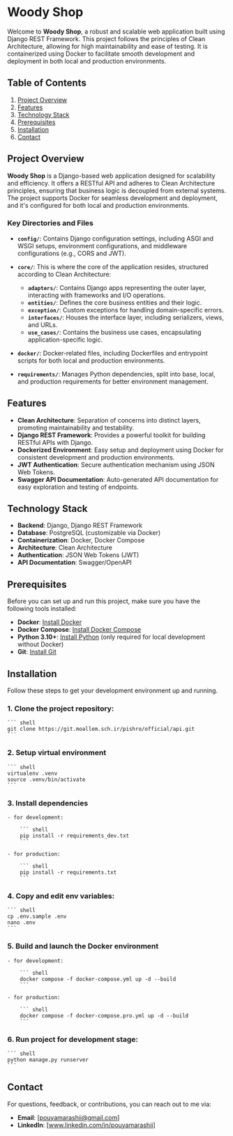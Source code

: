 # Woody Shop

Welcome to **Woody Shop**, a robust and scalable web application built using Django REST Framework. This project follows the principles of Clean Architecture, allowing for high maintainability and ease of testing. It is containerized using Docker to facilitate smooth development and deployment in both local and production environments.

## Table of Contents

1. [Project Overview](#project-overview)
2. [Features](#features)
3. [Technology Stack](#technology-stack)
4. [Prerequisites](#prerequisites)
5. [Installation](#installation)
6. [Contact](#contact)

## Project Overview

**Woody Shop** is a Django-based web application designed for scalability and efficiency. It offers a RESTful API and adheres to Clean Architecture principles, ensuring that business logic is decoupled from external systems. The project supports Docker for seamless development and deployment, and it's configured for both local and production environments.


### Key Directories and Files

- **`config/`**: Contains Django configuration settings, including ASGI and WSGI setups, environment configurations, and middleware configurations (e.g., CORS and JWT).

- **`core/`**: This is where the core of the application resides, structured according to Clean Architecture:
  - **`adapters/`**: Contains Django apps representing the outer layer, interacting with frameworks and I/O operations.
  - **`entities/`**: Defines the core business entities and their logic.
  - **`exception/`**: Custom exceptions for handling domain-specific errors.
  - **`interfaces/`**: Houses the interface layer, including serializers, views, and URLs.
  - **`use_cases/`**: Contains the business use cases, encapsulating application-specific logic.

- **`docker/`**: Docker-related files, including Dockerfiles and entrypoint scripts for both local and production environments.

- **`requirements/`**: Manages Python dependencies, split into base, local, and production requirements for better environment management.

## Features

- **Clean Architecture**: Separation of concerns into distinct layers, promoting maintainability and testability.
- **Django REST Framework**: Provides a powerful toolkit for building RESTful APIs with Django.
- **Dockerized Environment**: Easy setup and deployment using Docker for consistent development and production environments.
- **JWT Authentication**: Secure authentication mechanism using JSON Web Tokens.
- **Swagger API Documentation**: Auto-generated API documentation for easy exploration and testing of endpoints.

## Technology Stack

- **Backend**: Django, Django REST Framework
- **Database**: PostgreSQL (customizable via Docker)
- **Containerization**: Docker, Docker Compose
- **Architecture**: Clean Architecture
- **Authentication**: JSON Web Tokens (JWT)
- **API Documentation**: Swagger/OpenAPI

## Prerequisites

Before you can set up and run this project, make sure you have the following tools installed:

- **Docker**: [Install Docker](https://docs.docker.com/get-docker/)
- **Docker Compose**: [Install Docker Compose](https://docs.docker.com/compose/install/)
- **Python 3.10+**: [Install Python](https://www.python.org/downloads/) (only required for local development without Docker)
- **Git**: [Install Git](https://git-scm.com/book/en/v2/Getting-Started-Installing-Git)

## Installation

Follow these steps to get your development environment up and running.

### 1. Clone the project repository:

    ``` shell
    git clone https://git.moallem.sch.ir/pishro/official/api.git
    ```

### 2. Setup virtual environment

    ``` shell
    virtualenv .venv
    source .venv/bin/activate
    ```

### 3. Install dependencies

    - for development:

        ``` shell
        pip install -r requirements_dev.txt
        ```

    - for production:

        ``` shell
        pip install -r requirements.txt 
        ```

### 4. Copy and edit env variables:

    ``` shell
    cp .env.sample .env
    nano .env
    ```


### 5. Build and launch the Docker environment

    - for development:

        ``` shell
        docker compose -f docker-compose.yml up -d --build
        ```

    - for production:

        ``` shell
        docker compose -f docker-compose.pro.yml up -d --build
        ```

### 6. Run project for development stage:

    ``` shell
    python manage.py runserver
    ```

## Contact

For questions, feedback, or contributions, you can reach out to me via:

- **Email**: [pouyamarashii@gmail.com]
- **LinkedIn**: [www.linkedin.com/in/pouyamarashii]